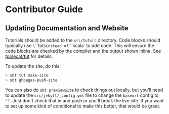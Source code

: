 # Contributor Guide

## Updating Documentation and Website

Tutorials should be added to the `src/tutsrc` directory.  Code blocks should typically use `\`\`\`tuts` instead of `\`\`\`scala` to add code.  This will ensure the code blocks are checked by the compiler and the output shown inline.  See [tpolecat/tut](https://github.com/tpolecat/tut) for details.

To update the site, do this:

```bash
> sbt tut make-site
> sbt ghpages-push-site
```

You can also do `sbt previewSite` to check things out locally, but you'll need to update the `src/jekyll/_config.yml` file to change the `baseurl` config to `""`.  Just don't check that in and push or you'll break the live site.  If you want to set up some kind of conditional to make this better, that would be great.

